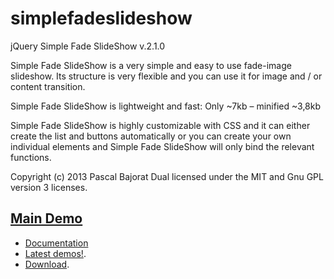 simplefadeslideshow
===================

jQuery Simple Fade SlideShow v.2.1.0

Simple Fade SlideShow is a very simple and easy to use fade-image slideshow. Its structure is very flexible and you can use it for image and / or content transition.

Simple Fade SlideShow is lightweight and fast: Only ~7kb – minified ~3,8kb

Simple Fade SlideShow is highly customizable with CSS and it can either create the list and buttons automatically or you can create your own individual elements and Simple Fade SlideShow will only bind the relevant functions.

Copyright (c) 2013 Pascal Bajorat
Dual licensed under the MIT and Gnu GPL version 3 licenses.



## [Main Demo](http://www.simplefadeslideshow.com/)

* [Documentation](http://www.simplefadeslideshow.com/documentation/)
* [Latest demos!](http://www.simplefadeslideshow.com/).
* [Download](https://github.com/pascalbajorat/simplefadeslideshow/zipball/master).
